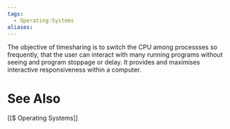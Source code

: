 ```yaml
---
tags:
  - Operating-Systems
aliases:
---
```

The objective of timesharing is to switch the CPU among processses so frequently, that the user can interact with many running programs without seeing and program stoppage or delay.
It provides and maximises interactive responsiveness within a computer.

# See Also
[[$ Operating Systems]]
